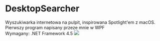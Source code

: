 # DesktopSearcher
 Wyszukiwarka internetowa na pulpit, inspirowana Spotlight'em z macOS. Pierwszy program napisany przeze mnie w WPF
 <br>Wymagany: .NET Framework 4.5
 <img src="https://i.imgur.com/h2uwuGq.png" />
